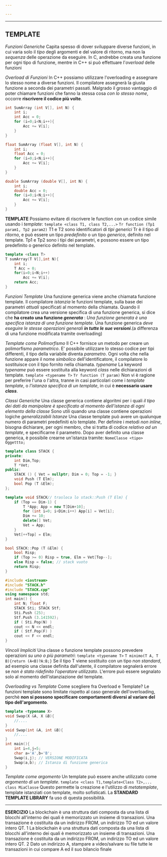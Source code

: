 ```yaml
---

---
```

---
**TEMPLATE**
---
*Funzioni Generiche*
	Capita spesso di dover sviluppare diverse funzioni, in cui varia solo il *tipo* degli argomenti e del valore di ritorno, ma non la *sequenza* delle operazione da eseguire.
	In C, andrebbe creata una funzione per ogni tipo di funzione, mentre in C++ si può effettuare l'*overload* delle funzioni

*Overload di Funzioni*
	In C++ possiamo utilizzare l'overloading e assegnare lo stesso nome a diverse funzioni. Il compilatore assegnerà la giusta funzione a seconda dei parametri passati.
	Malgrado il grosso vantaggio di poter chiamare funzioni che fanno la stessa cosa *con lo stesso nome*, occorre **riscrivere il codice più volte**.

```c++
int SumArray (int V[], int N) {
	int i;
	int Acc = 0;
	for (i=0;i<N;i++){
		Acc += V[i];
	}
}

float SumArray (float V[], int N) {
	int i;
	float Acc = 0;
	for (i=0;i<N;i++){
		Acc += V[i];
	}
}

double SumArray (double V[], int N) {
	int i;
	double Acc = 0;
	for (i=0;i<N;i++){
		Acc += V[i];
	}
}
```

**TEMPLATE**
	Possiamo evitare di riscrivere le function con un codice simile usando i *template*:
	`template <class T1, class T2,...>`
	`Tr function (Tp1 param1, Tp2 param2)`
	T1 e T2 sono identificatori di *tipi generici*
	Tr è il tipo *di ritorno*, e può essere un tipo *predefinito* o un tipo *generico*, definito nel template.
	Tp1 e Tp2 sono i tipi dei parametri, e possono essere un tipo predefinito o generico definito nel template.
```c++
template <class T>
T sumArray(T V[],int N){
	int i;
	T Acc = 0;
	for(i=0;i<N;i++)
		Acc += V[i];
	return Acc;
}
```

*Funzioni Template*
	Una funzione generica viene anche chiamata funzione template. Il compilatore *istanzia* le funzioni template, sulla base dei parametri *attuali* specificati al momento della chiamata.
	Quando il compilatore crea una versione specifica di una funzione generica, si dice che **ha creato una funzione *generata*** : *Una funzione generata è una specifica istanza di una funzione template*.
	Una funzione generica *deve eseguire le stesse operazioni generali **in tutte le sue versioni***.(a differenza di una funzione modificata tramite overloading)

*Template come Polimorfismo*
	Il C++ fornisce un metodo per creare un polimorfismo *parametrico*.
	E' possibile utilizzare lo stesso codice per tipi differenti, il tipo della variabile diventa *parametro*.
	Ogni volta che nella funzione appare il nome *simbolico* dell'identificatore, il compilatore lo sostituisce con il tipo fornito nella chiamata.
	*typename*
		La keyword *typename* può essere sostituita alla keyword *class* nelle dichiarazioni di template.
	`template <typename T>`
	`Tr function (T param)`
	Non vi è ragione per preferire l'una o l'altra, tranne in casi particolari come i *template template*, o *l'istanza specifica di un template*, in cui è **necessario usare *class***.

*Classi Generiche*
	Una classe generica contiene algoritmi per i quali *il tipo dei dati da manipolare è specificato al momento dell'istanza di ogni elemento della classe*
	Sono utili quando una classe contiene operazioni logiche *generalizzabili*
	*Istanze*
		Una classe template può avere un qualunque numero di parametri predefiniti e/o template.
		Per definire i metodi *non inline*, bisogna dichiarare, per ogni membro, che si tratta di codice *relativo ad un template*, e specificarne il parametro.
		Dopo aver definito una classe generica, è possibile crearne un'istanza tramite:
		`NomeClasse <tipo> Oggettto;`

```C++
template class STACK {
private:
	int Dim,Top;
	T *Vet;
public:
	STACK () { Vet = nullptr; Dim = 0; Top = -1; }
	void Push (T Elm);
	bool Pop (T &Elm);
};

template void STACK// trasloca lo stack::Push (T Elm) {
	if (Top == Dim-1) {
		T *App; App = new T[Dim+10]; 
		for (int i=0; i<Dim;i++) App[i] = Vet[i];
		Dim += 10;
		delete[] Vet;
		Vet = App;
	}
	Vet[++Top] = Elm;
}

bool STACK::Pop (T &Elm) {
	bool Risp;
	if (Top >= 0) Risp = true, Elm = Vet[Top--];
	else Risp = false; // stack vuoto 
	return Risp;
}

#include <iostream>
#include "STACK.h"
#include "STACK.cpp"
using namespace std;
int main() {
	int N; float F;
	STACK Sti; STACK Stf;
	Sti.Push (25);
	Stf.Push (3.141592);
	if ( Sti.Pop(N) )
	cout << N << endl;
	if ( Stf.Pop(F) )
	cout << F << endl;
}
```

*Vincoli Impliciti*
	Una classe o funzione template possono prevedere operazioni *su uno o più parametri*:
	`template <typename T>`
	`T minimo(T A, T B){return (A<B)?A:B;}`
	Se il tipo T viene sostituito con un tipo *non standard*, ad esempio una classe definita dall'utente, il compilatore segnalerà errore se *non è stato ridefinito l'operatore utilizzato*.
	L'errore può essere segnalato solo al momento dell'istanziazione del template.

*Overloading vs Template*
	Come scegliere fra Overload e Template?
	Le funzioni template sono limitate rispetto al caso generale dell'overloading, perchè **non si possono specificare comportamenti diversi al variare del tipo dell'argomento**.

```c++
template <typename X>
void Swap(X &A, X &B){
	//....
}
void Swap(int &A, int &B){
	//....
}
int main(){
	int i=4,j=5;
	char a='A',b='B';
	Swap(i,j); // VERSIONE MODIFICATA
	Swap(a,b); // Istanza di funzione generica
}
```

*Template come argomento*
	Un template può essere anche utilizzato come *argomento di un template*.
	`template <class T1,template<Class T2>,... class MiaClasse`
	Questo permette la creazione e l'utilizzo di *metatemplate*, template istanziati con template, molto sofisticati.
	La **STANDARD TEMPLATE LIBRARY** fa uso di questa possibilità.

---
**ESERCIZIO**
La blockchain è una struttura dati composta da una lista di blocchi all'interno dei quali è memorizzato un insieme di transazioni. Una transazione è costituita da un indirizzo FROM, un indirizzo TO ed un valore intero QT.
	1 La blockchain è una struttura dati composta da una lista di blocchi all'interno dei quali è memorizzato un insieme di transazioni.
		Una transazione è costituita da un indirizzo FROM, un indirizzo TO ed un valore intero QT.
	2 Dato un indirizzo A, stampare a video/salvare su file tutte le transazioni in cui compare A ed il suo bilancio finale
